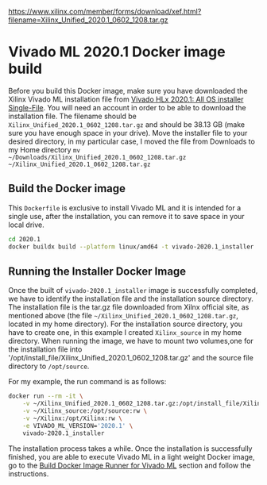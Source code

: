 https://www.xilinx.com/member/forms/download/xef.html?filename=Xilinx_Unified_2020.1_0602_1208.tar.gz

# Vivado ML 2020.1 Docker image build

Before you build this Docker image, make sure you have downloaded the Xilinx Vivado ML installation file 
from [Vivado HLx 2020.1: All OS installer Single-File](https://www.xilinx.com/member/forms/download/xef.html?filename=Xilinx_Unified_2020.1_0602_1208.tar.gz). 
You will need an account in order to be able to download the installation file. 
The filename should be `Xilinx_Unified_2020.1_0602_1208.tar.gz` and should be 38.13 GB (make sure you have enough space in your drive).
Move the installer file to your desired directory, in my particular case, I moved the file from Downloads to my Home 
directory `mv ~/Downloads/Xilinx_Unified_2020.1_0602_1208.tar.gz ~/Xilinx_Unified_2020.1_0602_1208.tar.gz`

## Build the Docker image

This `Dockerfile` is exclusive to install Vivado ML and it is intended for a single use, after the installation, you can remove it to 
save space in your local drive.

```bash
cd 2020.1
docker buildx build --platform linux/amd64 -t vivado-2020.1_installer . 
```

## Running the  Installer Docker Image

Once the built of `vivado-2020.1_installer` image is successfully completed, we have to identify the installation file and 
the installation source directory. The installation file is the tar.gz file downloaded from Xilnx official site, as mentioned 
above (the file `~/Xilinx_Unified_2020.1_0602_1208.tar.gz`, located in my home directory). For the installation source directory, 
you have to create one, in this example I created `Xilinx_source` in my home directory. When running the image, we have to 
mount two volumes,one for the installation file into '/opt/install_file/Xilinx_Unified_2020.1_0602_1208.tar.gz' and the source 
file directory to `/opt/source`.

For my example, the run command is as follows:
```bash
docker run --rm -it \
    -v ~/Xilinx_Unified_2020.1_0602_1208.tar.gz:/opt/install_file/Xilinx_Unified_2020.1_0602_1208.tar.gz \
    -v ~/Xilinx_source:/opt/source:rw \
    -v ~/Xilinx:/opt/Xilinx:rw \
    -e VIVADO_ML_VERSION='2020.1' \
    vivado-2020.1_installer
```
The installation process takes a while. Once the installation is successfully finished, you are able to execute 
Vivado ML in a light weight Docker image, go to the [Build Docker Image Runner for Vivado ML](../../README.md) 
section and follow the instructions.